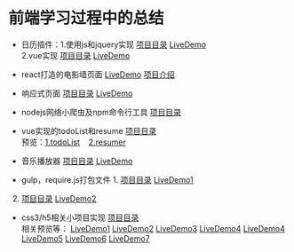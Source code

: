 # 前端学习过程中的总结

* 日历插件：1.使用js和jquery实现 <a href="https://github.com/huglulu/project/tree/master/plugins/datepick" target="_blank">项目目录</a> <a href="#" target="_blank">LiveDemo</a>    <br>
			2.vue实现    <a href="https://github.com/huglulu/vue_item/tree/master/vue-datepick" target="_blank">项目目录</a> <a href="https://huglulu.github.io/vue_item/vue-datepick/" target="_blank">LiveDemo</a>   

* react打造的电影墙页面     <a href="http://win5do.cc/photowall" target="_blank">LiveDemo</a>   <a href="#" target="_blank">项目介绍</a>

* 响应式页面        <a href="https://github.com/huglulu/project/tree/master/htmls/bootstrap/cube" target="_blank">项目目录</a> <a href="http://hugliu.com/cube/index.html" target="_blank">LiveDemo</a> 

* nodejs网络小爬虫及npm命令行工具  <a href="https://github.com/huglulu/node_learn" target="_blank">项目目录</a>

* vue实现的todoList和resume <a href="https://github.com/huglulu/vue_item" target="_blank">项目目录</a> <br> 
预览：[1.todoList](https://huglulu.github.io/vue_item/todoList/) &nbsp;&nbsp; [2.resumer](https://huglulu.github.io/vue_item/resumer/dist/#/)

* 音乐播放器    <a href="https://github.com/huglulu/project/tree/master/plugins/my-Music" target="_blank">项目目录</a> <a href="http://hugliu.com/my-Music/index.html#" target="_blank">LiveDemo</a> 

* gulp，require.js打包文件  1. <a href="https://github.com/huglulu/project/tree/master/tools/gulp/demo1" target="_blank">项目目录</a> <a href="https://huglulu.github.io/project/tools/gulp/demo1/#" target="_blank">LiveDemo1</a>  <br>
2. <a href="https://github.com/huglulu/project/tree/master/htmls/mocksites" target="_blank">项目目录</a> <a href="http://hugliu.com/mocksites/index.html" target="_blank">LiveDemo2</a> 

* css3/h5相关小项目实现    <a href="https://github.com/huglulu/project/tree/master/specialEffects/CSS3" target="_blank">项目目录</a> <br>
<span>相关预览等：</span> <a href="https://huglulu.github.io/project/specialEffects/CSS3/demo/3d%E6%97%8B%E8%BD%AC/3d.html" target="_blank">LiveDemo1</a> 
<a href="https://huglulu.github.io/project/specialEffects/CSS3/demo/css3%E7%85%A7%E7%89%87%E5%A2%99/picture.html" target="_blank">LiveDemo2</a> 
<a href="https://huglulu.github.io/project/specialEffects/CSS3/demo/%E5%9B%BE%E6%96%87%E8%BD%AC%E6%8D%A2/imageDemo.html" target="_blank">LiveDemo3</a> 
<a href="https://huglulu.github.io/project/specialEffects/CSS3/cookie.html" target="_blank">LiveDemo4</a> 
<a href="https://huglulu.github.io/project/specialEffects/CSS3/cookie.html" target="_blank">LiveDemo4</a> 
<a href="https://huglulu.github.io/project/specialEffects/CSS3/rotate.html" target="_blank">LiveDemo5</a> 
<a href="https://huglulu.github.io/project/specialEffects/CSS3/CSS3/css_drag.html" target="_blank">LiveDemo6</a> 
<a href="https://huglulu.github.io/project/specialEffects/fullpage/fullpage.html" target="_blank">LiveDemo7</a> 





